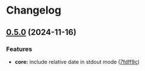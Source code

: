 # Changelog

## [0.5.0](https://github.com/louis-thevenet/vault-tasks/compare/core-v0.4.0...core-v0.5.0) (2024-11-16)


### Features

* **core:** include relative date in stdout mode ([7fdff9c](https://github.com/louis-thevenet/vault-tasks/commit/7fdff9c18087e8df4cbae5b1425ce451c423944b))
